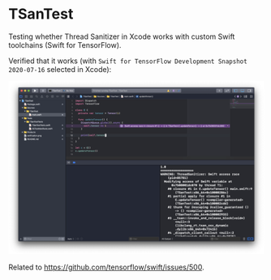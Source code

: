 # TSanTest

Testing whether Thread Sanitizer in Xcode works with custom Swift toolchains (Swift for TensorFlow).

Verified that it works (with `Swift for TensorFlow Development Snapshot 2020-07-16` selected in Xcode):

![Thread Sanitizer](verification.png)

Related to https://github.com/tensorflow/swift/issues/500.
